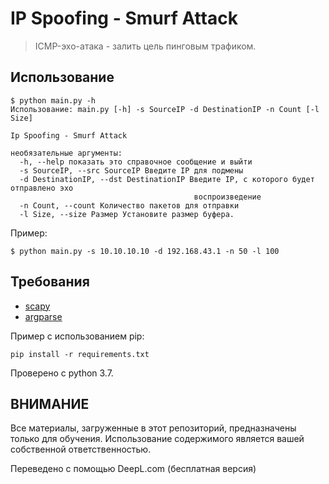 # IP Spoofing - Smurf Attack

> ICMP-эхо-атака - залить цель пинговым трафиком.

## Использование

```
$ python main.py -h
Использование: main.py [-h] -s SourceIP -d DestinationIP -n Count [-l Size]

Ip Spoofing - Smurf Attack

необязательные аргументы:
  -h, --help показать это справочное сообщение и выйти
  -s SourceIP, --src SourceIP Введите IP для подмены
  -d DestinationIP, --dst DestinationIP Введите IP, с которого будет отправлено эхо
                                         воспроизведение
  -n Count, --count Количество пакетов для отправки
  -l Size, --size Размер Установите размер буфера.
```

Пример:

```
$ python main.py -s 10.10.10.10 -d 192.168.43.1 -n 50 -l 100 
```

## Требования

- [scapy](https://pypi.org/project/scapy/)
- [argparse](https://pypi.org/project/argparse/)

Пример с использованием pip:

```
pip install -r requirements.txt
```

Проверено с python 3.7.

## ВНИМАНИЕ
Все материалы, загруженные в этот репозиторий, предназначены только для обучения. Использование содержимого является вашей собственной ответственностью.

Переведено с помощью DeepL.com (бесплатная версия)
